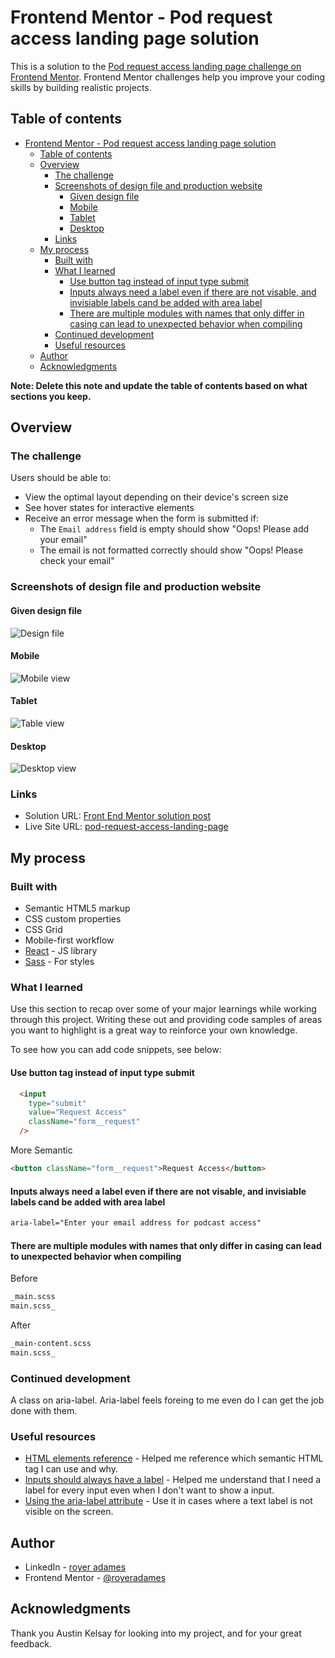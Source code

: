 # Frontend Mentor - Pod request access landing page solution

This is a solution to the [Pod request access landing page challenge on Frontend Mentor](https://www.frontendmentor.io/challenges/pod-request-access-landing-page-eyTmdkLSG). Frontend Mentor challenges help you improve your coding skills by building realistic projects. 

## Table of contents

- [Frontend Mentor - Pod request access landing page solution](#frontend-mentor---pod-request-access-landing-page-solution)
  - [Table of contents](#table-of-contents)
  - [Overview](#overview)
    - [The challenge](#the-challenge)
    - [Screenshots of design file and production website](#screenshots-of-design-file-and-production-website)
      - [Given design file](#given-design-file)
      - [Mobile](#mobile)
      - [Tablet](#tablet)
      - [Desktop](#desktop)
    - [Links](#links)
  - [My process](#my-process)
    - [Built with](#built-with)
    - [What I learned](#what-i-learned)
      - [Use button tag instead of input type submit](#use-button-tag-instead-of-input-type-submit)
      - [Inputs always need a label even if there are not visable, and invisiable labels cand be added with area label](#inputs-always-need-a-label-even-if-there-are-not-visable-and-invisiable-labels-cand-be-added-with-area-label)
      - [There are multiple modules with names that only differ in casing can lead to unexpected behavior when compiling](#there-are-multiple-modules-with-names-that-only-differ-in-casing-can-lead-to-unexpected-behavior-when-compiling)
    - [Continued development](#continued-development)
    - [Useful resources](#useful-resources)
  - [Author](#author)
  - [Acknowledgments](#acknowledgments)

**Note: Delete this note and update the table of contents based on what sections you keep.**

## Overview

### The challenge

Users should be able to:

- View the optimal layout depending on their device's screen size
- See hover states for interactive elements
- Receive an error message when the form is submitted if:
  - The `Email address` field is empty should show "Oops! Please add your email"
  - The email is not formatted correctly should show "Oops! Please check your email"

### Screenshots of design file and production website
#### Given design file
![Design file](./readme_assets/design-file.png)
#### Mobile
![Mobile view](./readme_assets/mobile-view.png)
#### Tablet
![Table view](./readme_assets/tablet-view.png)
#### Desktop
![Desktop view](./readme-assets/../readme_assets/desktop-view.png)
### Links

- Solution URL: [Front End Mentor solution post](https://www.frontendmentor.io/solutions/pod-request-access-landing-page-react-sass-css-grid-app-SHAnNHC6z)
- Live Site URL: [pod-request-access-landing-page](https://royer-adames-pod-request.vercel.app/)

## My process

### Built with

- Semantic HTML5 markup
- CSS custom properties
- CSS Grid
- Mobile-first workflow
- [React](https://reactjs.org/) - JS library
- [Sass](https://sass-lang.com/) - For styles

### What I learned

Use this section to recap over some of your major learnings while working through this project. Writing these out and providing code samples of areas you want to highlight is a great way to reinforce your own knowledge.

To see how you can add code snippets, see below:
#### Use button tag instead of input type submit
```html
  <input
    type="submit"
    value="Request Access"
    className="form__request"
  />
```
More Semantic
```html
<button className="form__request">Request Access</button>
```

#### Inputs always need a label even if there are not visable, and invisiable labels cand be added with area label
```html
aria-label="Enter your email address for podcast access"
```

#### There are multiple modules with names that only differ in casing can lead to unexpected behavior when compiling
Before
```html
_main.scss
main.scss_
```
After
```html
_main-content.scss
main.scss_
```
### Continued development

A class on aria-label. Aria-label feels foreing to me even do I can get the job done with them. 

### Useful resources

- [HTML elements reference](https://developer.mozilla.org/en-US/docs/Web/HTML/Element) - Helped me reference which semantic HTML tag I can use and why.
- [Inputs should always have a label](https://css-tricks.com/html-inputs-and-labels-a-love-story/) - Helped me understand that I need a label for every input even when I don't want to show a input.
- [Using the aria-label attribute](https://developer.mozilla.org/en-US/docs/Web/Accessibility/ARIA/ARIA_Techniques/Using_the_aria-label_attribute) - Use it in cases where a text label is not visible on the screen.

## Author

- LinkedIn - [royer adames](https://www.linkedin.com/in/royer-adames/)
- Frontend Mentor - [@royeradames](https://www.frontendmentor.io/profile/royeradames)

## Acknowledgments

Thank you Austin Kelsay for looking into my project, and for your great feedback.